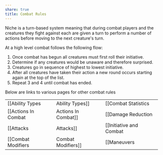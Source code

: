 ```yaml
---
share: true
title: Combat Rules
---
```

Niche is a turn-based system meaning that during combat players and the creatures they fight against each are given a turn to perform a number of actions before moving to the next creature's turn.

At a high level combat follows the following flow:

1. Once combat has begun all creatures must first roll their initiative.
2. Determine if any creatures would be unaware and therefore surprised.
3. Creatures go in sequence of highest to lowest initiative.
4. After all creatures have taken their action a new round occurs starting again at the top of the list.
5. Repeat 3 and 4 until combat has ended.

Below are links to various pages for other combat rules

|                       |                           |                                                                      |
| --------------------- | ------------------------- | -------------------------------------------------------------------- |
| [[Ability Types|Ability Types]]     | [[Combat Statistics|Combat Statistics]]     | [[Mounted Combat|Mounted Combat]]                                                   |
| [[Actions In Combat|Actions In Combat]] | [[Damage Reduction|Damage Reduction]]      | [[Speed and Movement|Speed and Movement]]                                               |
| [[Attacks|Attacks]]           | [[Initiative and Combat|Initiative and Combat]] | [[docs/Rules/Combat Rules/Two-Weapon Fighting\|Two-Weapon Fighting]] |
| [[Combat Modifiers|Combat Modifiers]]  | [[Maneuvers|Maneuvers]]             |                                                                      |
